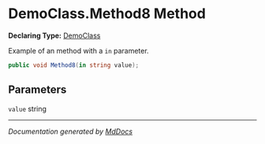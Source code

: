 ﻿# DemoClass.Method8 Method

**Declaring Type:** [DemoClass](../index.md)

Example of an method with a `in` parameter.

```csharp
public void Method8(in string value);
```

## Parameters

`value`  string

___

*Documentation generated by [MdDocs](https://github.com/ap0llo/mddocs)*
